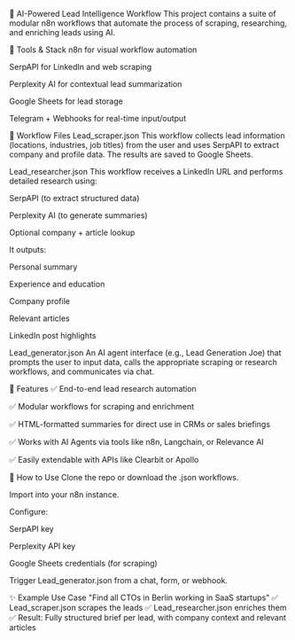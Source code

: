 🧠 AI-Powered Lead Intelligence Workflow
This project contains a suite of modular n8n workflows that automate the process of scraping, researching, and enriching leads using AI.

🔧 Tools & Stack
n8n for visual workflow automation

SerpAPI for LinkedIn and web scraping

Perplexity AI for contextual lead summarization

Google Sheets for lead storage

Telegram + Webhooks for real-time input/output

📁 Workflow Files
Lead_scraper.json
This workflow collects lead information (locations, industries, job titles) from the user and uses SerpAPI to extract company and profile data. The results are saved to Google Sheets.

Lead_researcher.json
This workflow receives a LinkedIn URL and performs detailed research using:

SerpAPI (to extract structured data)

Perplexity AI (to generate summaries)

Optional company + article lookup

It outputs:

Personal summary

Experience and education

Company profile

Relevant articles

LinkedIn post highlights

Lead_generator.json
An AI agent interface (e.g., Lead Generation Joe) that prompts the user to input data, calls the appropriate scraping or research workflows, and communicates via chat.

📌 Features
✅ End-to-end lead research automation

✅ Modular workflows for scraping and enrichment

✅ HTML-formatted summaries for direct use in CRMs or sales briefings

✅ Works with AI Agents via tools like n8n, Langchain, or Relevance AI

✅ Easily extendable with APIs like Clearbit or Apollo

🚀 How to Use
Clone the repo or download the .json workflows.

Import into your n8n instance.

Configure:

SerpAPI key

Perplexity API key

Google Sheets credentials (for scraping)

Trigger Lead_generator.json from a chat, form, or webhook.

✨ Example Use Case
"Find all CTOs in Berlin working in SaaS startups"
✅ Lead_scraper.json scrapes the leads
✅ Lead_researcher.json enriches them
✅ Result: Fully structured brief per lead, with company context and relevant articles
